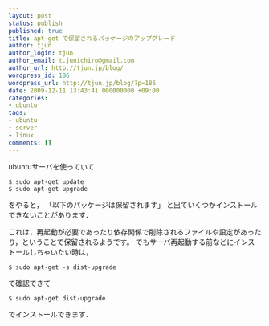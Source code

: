 ```yaml
---
layout: post
status: publish
published: true
title: apt-get で保留されるパッケージのアップグレード
author: tjun
author_login: tjun
author_email: t.junichiro@gmail.com
author_url: http://tjun.jp/blog/
wordpress_id: 186
wordpress_url: http://tjun.jp/blog/?p=186
date: 2009-12-11 13:43:41.000000000 +09:00
categories:
- ubuntu
tags:
- ubuntu
- server
- linux
comments: []
---
```


ubuntuサーバを使っていて

    $ sudo apt-get update
    $ sudo apt-get upgrade

をやると，
「以下のパッケージは保留されます」
と出ていくつかインストールできないことがあります．

これは，再起動が必要であったり依存関係で削除されるファイルや設定があったり，ということで保留されるようです。
でもサーバ再起動する前などにインストールしちゃいたい時は，

    $ sudo apt-get -s dist-upgrade

で確認できて

    $ sudo apt-get dist-upgrade

でインストールできます．
